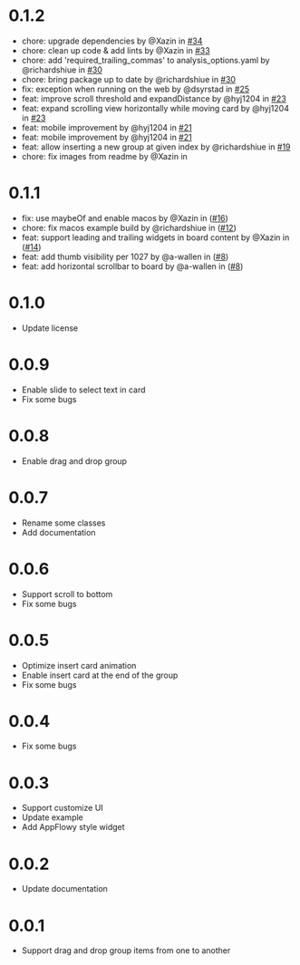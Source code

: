 # 0.1.2

- chore: upgrade dependencies by @Xazin in [#34](https://github.com/AppFlowy-IO/appflowy-board/pull/34)
- chore: clean up code & add lints by @Xazin in [#33](https://github.com/AppFlowy-IO/appflowy-board/pull/33)
- chore: add 'required_trailing_commas' to analysis_options.yaml by @richardshiue in [#30](https://github.com/AppFlowy-IO/appflowy-board/pull/30)
- chore: bring package up to date by @richardshiue in [#30](https://github.com/AppFlowy-IO/appflowy-board/pull/30)
- fix: exception when running on the web by @dsyrstad in [#25](https://github.com/AppFlowy-IO/appflowy-board/pull/25)
- feat: improve scroll threshold and expandDistance by @hyj1204 in [#23](https://github.com/AppFlowy-IO/appflowy-board/pull/23)
- feat: expand scrolling view horizontally while moving card by @hyj1204 in [#23](https://github.com/AppFlowy-IO/appflowy-board/pull/23)
- feat: mobile improvement by @hyj1204 in [#21](https://github.com/AppFlowy-IO/appflowy-board/pull/21)
- feat: mobile improvement by @hyj1204 in [#21](https://github.com/AppFlowy-IO/appflowy-board/pull/21)
- feat: allow inserting a new group at given index by @richardshiue in [#19](https://github.com/AppFlowy-IO/appflowy-board/pull/19)
- chore: fix images from readme by @Xazin in []()

# 0.1.1

- fix: use maybeOf and enable macos by @Xazin in ([#16](https://github.com/AppFlowy-IO/appflowy-board/pull/16))
- chore: fix macos example build by @richardshiue in ([#12](https://github.com/AppFlowy-IO/appflowy-board/pull/12))
- feat: support leading and trailing widgets in board content by @Xazin in ([#14](https://github.com/AppFlowy-IO/appflowy-board/pull/14))
- feat: add thumb visibility per 1027 by @a-wallen in ([#8](https://github.com/AppFlowy-IO/appflowy-board/pull/8))
- feat: add horizontal scrollbar to board by @a-wallen in ([#8](https://github.com/AppFlowy-IO/appflowy-board/pull/8))

# 0.1.0

- Update license

# 0.0.9

- Enable slide to select text in card
- Fix some bugs

# 0.0.8

- Enable drag and drop group

# 0.0.7

- Rename some classes
- Add documentation

# 0.0.6

- Support scroll to bottom
- Fix some bugs

# 0.0.5

- Optimize insert card animation
- Enable insert card at the end of the group
- Fix some bugs

# 0.0.4

- Fix some bugs

# 0.0.3

- Support customize UI
- Update example
- Add AppFlowy style widget

# 0.0.2

- Update documentation

# 0.0.1

- Support drag and drop group items from one to another
